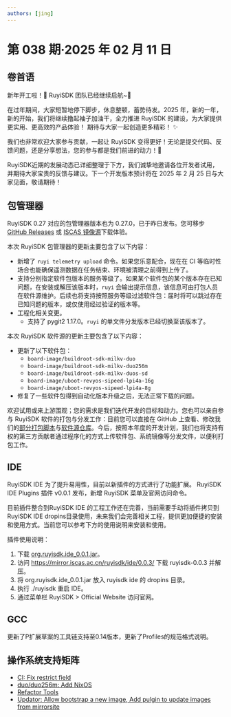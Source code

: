 ```yaml
---
authors: [jing]
---
```

# 第 038 期·2025 年 02 月 11 日

## 卷首语

新年开工啦！🎉 RuyiSDK 团队已经继续启航~🚀 

在过年期间，大家短暂地停下脚步，休息整顿，蓄势待发。2025 年，新的一年，新的开始，我们将继续撸起袖子加油干，全力推进 RuyiSDK 的建设，为大家提供更实用、更高效的产品体验！ 期待与大家一起创造更多精彩！ ✨

我们也非常欢迎大家参与贡献，一起让 RuyiSDK 变得更好！无论是提交代码、反馈问题，还是分享想法，您的参与都是我们前进的动力！💪

RuyiSDK近期的发展动态已详细整理于下方，我们诚挚地邀请各位开发者试用，并期待大家宝贵的反馈与建议。下一个开发版本预计将在 2025 年 2 月 25 日与大家见面，敬请期待！

## 包管理器

RuyiSDK 0.27 对应的包管理器版本也为 0.27.0，已于昨日发布。您可移步
[GitHub Releases][ruyi-0.27.0-gh] 或 [ISCAS 镜像源][ruyi-0.27.0-iscas]下载体验。

[ruyi-0.27.0-gh]: https://github.com/ruyisdk/ruyi/releases/tag/0.27.0
[ruyi-0.27.0-iscas]: https://mirror.iscas.ac.cn/ruyisdk/ruyi/releases/0.27.0/

本次 RuyiSDK 包管理器的更新主要包含了以下内容：

* 新增了 `ruyi telemetry upload` 命令。如果您乐意配合，现在在 CI 等临时性场合也能确保遥测数据在任务结束、环境被清理之前得到上传了。
* 支持分别指定软件包版本的服务等级了。如果某个软件包的某个版本存在已知问题，在安装或解压该版本时，`ruyi` 会输出提示信息，该信息可由打包人员在软件源维护。后续也将支持按照服务等级过滤软件包：届时将可以跳过存在已知问题的版本，或仅使用经过验证的版本等。
* 工程化相关变更。
    * 支持了 pygit2 1.17.0。`ruyi` 的单文件分发版本已经切换至该版本了。

本次 RuyiSDK 软件源的更新主要包含了以下内容：

* 更新了以下软件包：
    * `board-image/buildroot-sdk-milkv-duo`
    * `board-image/buildroot-sdk-milkv-duo256m`
    * `board-image/buildroot-sdk-milkv-duos-sd`
    * `board-image/uboot-revyos-sipeed-lpi4a-16g`
    * `board-image/uboot-revyos-sipeed-lpi4a-8g`
* 修复了一些软件包得到自动化版本升级之后，无法正常下载的问题。

欢迎试用或来上游围观；您的需求是我们迭代开发的目标和动力。您也可以亲自参与
RuyiSDK 软件的打包与分发工作：目前您可以直接在 GitHub 上查看、修改我们的[部分打包脚本](https://github.com/ruyisdk/ruyici)与[软件源仓库](https://github.com/ruyisdk/packages-index)。今后，按照本年度的开发计划，我们也将支持有权的第三方贡献者通过程序化的方式上传软件包、系统镜像等分发文件，以便利打包工作。

## IDE
RuyiSDK IDE 为了提升易用性，目前以新插件的方式进行了功能扩展。 RuyiSDK IDE Plugins 插件 v0.0.1 发布，新增 RuyiSDK 菜单及官网访问命令。

目前插件整合到RuyiSDK IDE 的工程工作还在完善，当前需要手动将插件拷贝到 RuyiSDK IDE dropins目录使用，未来我们会完善相关工程，提供更加便捷的安装和使用方式。当前您可以参考下方的使用说明来安装和使用。

插件使用说明：
1. 下载 [org.ruyisdk.ide_0.0.1.jar](https://github.com/xijing21/eclipse-plugins/releases/download/v0.0.1/org.ruyisdk.ide_0.0.1.jar)。
2. 访问 https://mirror.iscas.ac.cn/ruyisdk/ide/0.0.3/ 下载 ruyisdk-0.0.3 并解压。
3. 将 org.ruyisdk.ide_0.0.1.jar 放入 ruyisdk ide 的 dropins 目录。
4. 执行 ./ruyisdk 重启 IDE。
5. 通过菜单栏 RuyiSDK > Official Website 访问官网。

## GCC
更新了P扩展草案的工具链支持至0.14版本，更新了Profiles的规范格式说明。


## 操作系统支持矩阵

- [CI: Fix restrict field](https://github.com/ruyisdk/support-matrix/pull/156)
- [duo/duo256m: Add NixOS](https://github.com/ruyisdk/support-matrix/pull/157)
- [Refactor Tools](https://github.com/ruyisdk/support-matrix/pull/158)
- [Updator: Allow bootstrap a new image, Add pulgin to update images from mirrorsite](https://github.com/ruyisdk/support-matrix/pull/159)
